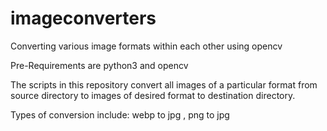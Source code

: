 # imageconverters
Converting various image formats within each other using opencv

Pre-Requirements are python3 and opencv

The scripts in this repository convert all images of a particular format from source directory to images of desired format to destination directory.

Types of conversion include:
webp to jpg ,
png to jpg
